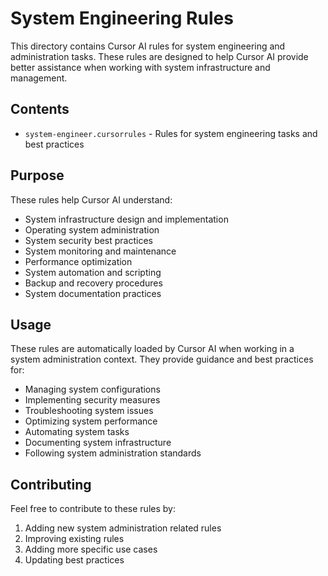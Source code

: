 # System Engineering Rules

This directory contains Cursor AI rules for system engineering and administration tasks. These rules are designed to help Cursor AI provide better assistance when working with system infrastructure and management.

## Contents

- `system-engineer.cursorrules` - Rules for system engineering tasks and best practices

## Purpose

These rules help Cursor AI understand:
- System infrastructure design and implementation
- Operating system administration
- System security best practices
- System monitoring and maintenance
- Performance optimization
- System automation and scripting
- Backup and recovery procedures
- System documentation practices

## Usage

These rules are automatically loaded by Cursor AI when working in a system administration context. They provide guidance and best practices for:
- Managing system configurations
- Implementing security measures
- Troubleshooting system issues
- Optimizing system performance
- Automating system tasks
- Documenting system infrastructure
- Following system administration standards

## Contributing

Feel free to contribute to these rules by:
1. Adding new system administration related rules
2. Improving existing rules
3. Adding more specific use cases
4. Updating best practices 